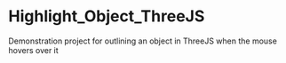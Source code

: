 # Highlight_Object_ThreeJS
Demonstration project for outlining an object in ThreeJS when the mouse hovers over it

